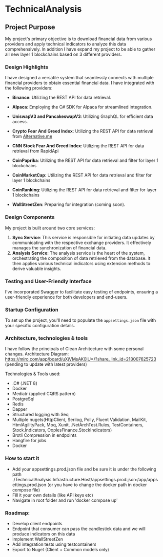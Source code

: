 # TechnicalAnalysis

## Project Purpose
My project's primary objective is to download financial data from various providers and apply technical indicators to analyze this data comprehensively.
In addition I have expand my project to be able to gather all new layer 1 blockchains based on 3 different providers.

### Design Highlights
I have designed a versatile system that seamlessly connects with multiple financial providers to obtain essential financial data. I have integrated with the following providers:

- **Binance**: Utilizing the REST API for data retrieval.
- **Alpaca**: Employing the C# SDK for Alpaca for streamlined integration.
- **UniswapV3 and PancakeswapV3**: Utilizing GraphQL for efficient data access.
- **Crypto Fear And Greed Index**: Utilizing the REST API for data retrieval from [Alternative.me](https://alternative.me/crypto/fear-and-greed-index/)
- **CNN Stock Fear And Greed Index**:  Utilizing the REST API for data retrieval from RapidApi
- **CoinPaprika**: Utilizing the REST API for data retrieval and filter for layer 1 blockchains
- **CoinMarketCap**: Utilizing the REST API for data retrieval and filter for layer 1 blockchains
- **CoinRanking**: Utilizing the REST API for data retrieval and filter for layer 1 blockchains

- **WallStreetZen**: Preparing for integration (coming soon).

### Design Components
My project is built around two core services:

1. **Sync Service**: This service is responsible for initiating data updates by communicating with the respective exchange providers. It effectively manages the synchronization of financial data.
2. **Analysis Service**: The analysis service is the heart of the system, orchestrating the composition of data retrieved from the database. It then applies various technical indicators using extension methods to derive valuable insights.

### Testing and User-Friendly Interface
I've incorporated Swagger to facilitate easy testing of endpoints, ensuring a user-friendly experience for both developers and end-users.

### Startup Configuration
To set up the project, you'll need to populate the `appsettings.json` file with your specific configuration details.

### Architecture, technologies & tools
I have follow the principals of Clean Architecture with some personal changes.
Architecture Diagram: https://miro.com/app/board/uXjVMsAK0lU=/?share_link_id=213007625723 (pending to update with latest providers)

Technologies & Tools used:
- .C# (.NET 8)
- Docker
- Mediatr (applied CQRS pattern)
- PostgreSql
- Redis
- Dapper
- Structured logging with Seq
- Multiple nugets(HttpClient, Serilog, Polly, Fluent Validation, MailKit, HtmlAgilityPack, Moq, Xunit, .NetArchTest.Rules, TestContainers, Stock.Indicators, OoplesFinance.StockIndicators)
- Brotli Compression in endpoints
- Hangfire for jobs
- Docker

### How to start it
- Add your appsettings.prod.json file and be sure it is under the following path ./TechnicalAnalysis.Infrastructure.Host/appsettings.prod.json:/app/appsettings.prod.json (or you have to change the docker path in docker compose file) 
- Fill it your own details (like API keys etc)
- Navigate in root folder and run 'docker compose up'

### Roadmap:
- Develop client endpoints
- Endpoint that consumer can pass the candlestick data and we will produce indicators on this data
- Implement WallStreetZen
- Add integration tests using testcontainers
- Export to Nuget (Client + Common models only)
